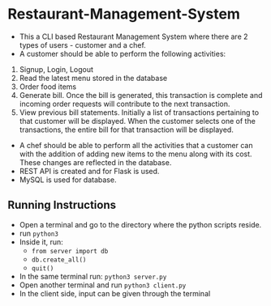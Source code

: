 # Restaurant-Management-System
- This a CLI based Restaurant Management System where there are 2 types of users - customer and a chef.
- A customer should be able to perform the following activities: 
1. Signup, Login, Logout
2. Read the latest menu stored in the database
3. Order food items 
4. Generate bill. Once the bill is generated, this transaction is complete and incoming order requests will contribute to the next transaction. 
5. View previous bill statements. Initially a list of transactions pertaining to that customer will be displayed. When the customer selects one of the transactions, the entire bill for that transaction will be displayed.
- A chef should be able to perform all the activities that a customer can with the addition of adding new items to the menu along with its cost. These changes are reflected in the database.
- REST API is created and for Flask is used. 
- MySQL is used for database. 
## Running Instructions
- Open a terminal and go to the directory where the python scripts reside.
- run `python3`
- Inside it, run:
  - `from server import db`
  - `db.create_all()`
  - `quit()`
- In the same terminal run: `python3 server.py`
- Open another terminal and run `python3 client.py`
- In the client side, input can be given through the terminal
